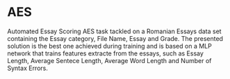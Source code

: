 # AES
Automated Essay Scoring
AES task tackled on a Romanian Essays data set containing the Essay category, File Name, Essay and Grade. 
The presented solution is the best one achieved during training and is based on a MLP network that trains features extracte from the essays, such as Essay Length, Average Sentece Length, Average Word Length and Number of Syntax Errors.
